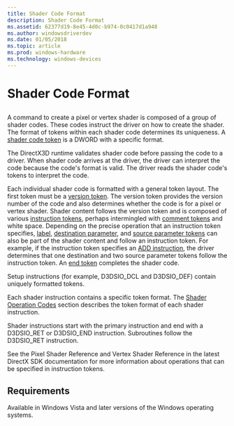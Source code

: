 ```yaml
---
title: Shader Code Format
description: Shader Code Format
ms.assetid: 62377d19-8e45-4d0c-b974-0c0417d1a948
ms.author: windowsdriverdev
ms.date: 01/05/2018
ms.topic: article
ms.prod: windows-hardware
ms.technology: windows-devices
---
```


# Shader Code Format


## <span id="ddk_shader_code_format_gg"></span><span id="DDK_SHADER_CODE_FORMAT_GG"></span>


A command to create a pixel or vertex shader is composed of a group of shader codes. These codes instruct the driver on how to create the shader. The format of tokens within each shader code determines its uniqueness. A [shader code token](shader-code-tokens.md) is a DWORD with a specific format.

The DirectX3D runtime validates shader code before passing the code to a driver. When shader code arrives at the driver, the driver can interpret the code because the code's format is valid. The driver reads the shader code's tokens to interpret the code.

Each individual shader code is formatted with a general token layout. The first token must be a [version token](version-token.md). The version token provides the version number of the code and also determines whether the code is for a pixel or vertex shader. Shader content follows the version token and is composed of various [instruction tokens](instruction-token.md), perhaps intermingled with [comment tokens](comment-token.md) and white space. Depending on the precise operation that an instruction token specifies, [label](label-token.md), [destination parameter](destination-parameter-token.md), and [source parameter tokens](source-parameter-token.md) can also be part of the shader content and follow an instruction token. For example, if the instruction token specifies an [ADD instruction](https://msdn.microsoft.com/library/windows/hardware/ff538212), the driver determines that one destination and two source parameter tokens follow the instruction token. An [end token](end-token.md) completes the shader code.

Setup instructions (for example, D3DSIO\_DCL and D3DSIO\_DEF) contain uniquely formatted tokens.

Each shader instruction contains a specific token format. The [Shader Operation Codes](https://msdn.microsoft.com/library/windows/hardware/ff569706) section describes the token format of each shader instruction.

Shader instructions start with the primary instruction and end with a D3DSIO\_RET or D3DSIO\_END instruction. Subroutines follow the D3DSIO\_RET instruction.

See the Pixel Shader Reference and Vertex Shader Reference in the latest DirectX SDK documentation for more information about operations that can be specified in instruction tokens.

## <span id="Requirements"></span><span id="requirements"></span><span id="REQUIREMENTS"></span>Requirements


Available in Windows Vista and later versions of the Windows operating systems.

 

 





